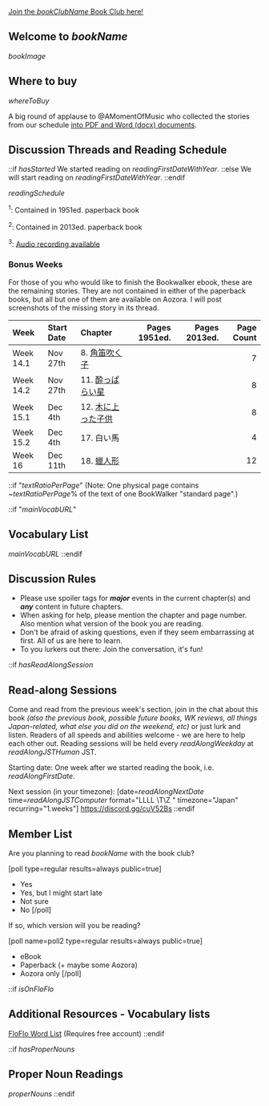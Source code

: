 <!-- 
$bookName$ ($bookClubName$ Book Club)

^^^^^^^^^^^^^^^ Use this for the thread title!
-->

[Join the $bookClubName$ Book Club here!]($bookClubURL$) 

## Welcome to $bookName$
$bookImage$

 ## Where to buy 
$whereToBuy$ 

A big round of applause to @AMomentOfMusic who collected the stories from our schedule [into PDF and Word (docx) documents](https://drive.google.com/drive/folders/1q-cHwWRjS8kQZfvHI_OZJCTvJgab09Sf?usp=sharing).

## Discussion Threads and Reading Schedule
::if $hasStarted$
We started reading on $readingFirstDateWithYear$.
::else
We will start reading on $readingFirstDateWithYear$.
::endif

$readingSchedule$

<sup>1</sup>: Contained in 1951ed. paperback book

<sup>2</sup>: Contained in 2013ed. paperback book

<sup>3</sup>: [Audio recording available](https://librivox.org/author/2924)

### Bonus Weeks

For those of you who would like to finish the Bookwalker ebook, these are the remaining stories. They are not contained in either of the paperback books, but all but one of them are available on Aozora. I will post screenshots of the missing story in its thread.

| Week | Start Date | Chapter | Pages 1951ed. | Pages 2013ed. | Page Count |
| :- | :- | :- | -: | -: | -: |
| Week 14.1 | Nov 27th | 8. [角笛吹く子](https://www.aozora.gr.jp/cards/001475/files/51010_51332.html) |  |  | 7 |
| Week 14.2 | Nov 27th | 11. [酔っぱらい星](https://www.aozora.gr.jp/cards/001475/files/51039_51769.html) |  |  | 8 |
| Week 15.1 | Dec 4th | 12. [木に上った子供](https://www.aozora.gr.jp/cards/001475/files/51051_51582.html) |  |  | 8 |
| Week 15.2 | Dec 4th | 17. 白い馬 |  |  | 4 |
| Week 16 | Dec 11th | 18. [蠟人形](https://www.aozora.gr.jp/cards/001475/files/53168_73203.html) |  |  | 12 |

::if "$textRatioPerPage$"
(Note: One physical page contains ~$textRatioPerPage$% of the text of one BookWalker "standard page".)

::if "$mainVocabURL$"
## Vocabulary List

$mainVocabURL$
::endif

## Discussion Rules
 * Please use spoiler tags for **_major_** events in the current chapter(s) and **_any_** content in future chapters. 
* When asking for help, please mention the chapter and page number. Also mention what version of the book you are reading. 
* Don't be afraid of asking questions, even if they seem embarrassing at first. All of us are here to learn. 
* To you lurkers out there: Join the conversation, it's fun! 

::if $hasReadAlongSession$
## Read-along Sessions

Come and read from the previous week's section, join in the chat about this book _(also the previous book, possible future books, WK reviews, all things Japan-related, what else you did on the weekend, etc)_ or just lurk and listen.  Readers of all speeds and abilities welcome - we are here to help each other out. Reading sessions will be held every $readAlongWeekday$ at $readAlongJSTHuman$ JST. 

Starting date: One week after we started reading the book, i.e. $readAlongFirstDate$.

Next session (in your timezone): [date=$readAlongNextDate$ time=$readAlongJSTComputer$ format="LLLL \T\Z " timezone="Japan" recurring="1.weeks"]
https://discord.gg/cuV52Bs 
::endif

## Member List

Are you planning to read $bookName$ with the book club?

[poll type=regular results=always public=true]
* Yes
* Yes, but I might start late
* Not sure
* No
[/poll]

If so, which version will you be reading?

[poll name=poll2 type=regular results=always public=true]
* eBook
* Paperback (+ maybe some Aozora)
* Aozora only
[/poll]

::if $isOnFloFlo$
## Additional Resources - Vocabulary lists
[FloFlo Word List](https://floflo.moe/books/) (Requires free account)
::endif

::if $hasProperNouns$
## Proper Noun Readings
$properNouns$
::endif
